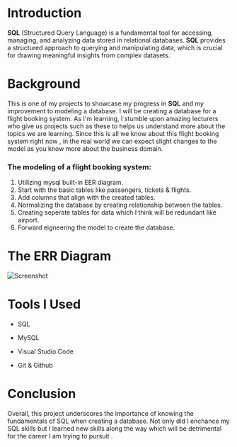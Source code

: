 # Introduction
**SQL** (Structured Query Language) is a fundamental tool for accessing, managing, and analyzing data stored in relational databases. **SQL** provides a structured approach to querying and manipulating data, which is crucial for drawing meaningful insights from complex datasets.
 

# Background
This is one of my projects to showcase my progress in **SQL** and my improvement to modeling a database. I will be creating a database for a flight booking system. As I'm learning, I stumble upon amazing lecturers who give us projects such as these to helps us understand more about the topics we are learning. Since this is all we know about this flight booking system right now , in the real world we can expect slight changes to the model as you know more about the business domain.

### The modeling of a flight booking system:

1. Utilizing mysql built-in EER diagram.
2. Start with the basic tables like passengers, tickets & flights.
3. Add columns that align with the created tables.
4. Normalizing the database by creating relationship between the tables.
5. Creating seperate tables for data which I think will be redundant like airport.
6. Forward eigneering the model to create the database.

# The ERR Diagram

![Screenshot](https://github.com/user-attachments/assets/5ff7eb1c-8ded-4901-9b07-069716782406)

# Tools I Used
- SQL

- MySQL

- Visual Studio Code

- Git & Github

# Conclusion

Overall, this project underscores the importance of knowing the fundamentals of SQL when creating a database. Not only did I enchance my SQL skills but I learned new skills along the way which will be detrimental for the career I am trying to pursuit .